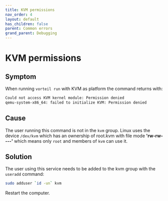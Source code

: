 ```yaml
---
title: KVM permissions
nav_order: 4
layout: default
has_children: false
parent: Common errors
grand_parent: Debugging
---
```


# KVM permissions

## Symptom

When running `vorteil run` with KVM as platform the command returns with:

```sh
Could not access KVM kernel module: Permission denied
qemu-system-x86_64: failed to initialize KVM: Permission denied
```

## Cause

The user running this command is not in the `kvm` group. Linux uses the device `/dev/kvm` which has an ownership of root.kvm with file mode **'rw-rw----'** which means only `root` and members of `kvm` can use it.

## Solution

The user using this service needs to be added to the kvm group with the `useradd` command:

```sh
sudo adduser `id -un` kvm
```

Restart the computer.
